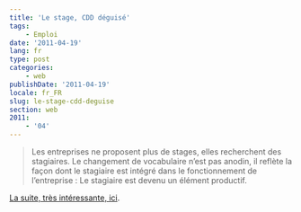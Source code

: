 ```yaml
---
title: 'Le stage, CDD déguisé'
tags:
    - Emploi
date: '2011-04-19'
lang: fr
type: post
categories:
    - web
publishDate: '2011-04-19'
locale: fr_FR
slug: le-stage-cdd-deguise
section: web
2011:
    - '04'
---
```


> Les entreprises ne proposent plus de stages, elles recherchent des stagiaires. Le changement de vocabulaire n’est pas anodin, il reflète la façon dont le stagiaire est intégré dans le fonctionnement de l’entreprise&nbsp;: Le stagiaire est devenu un élément productif.

[La suite, très intéressante, ici](https://n.survol.fr/n/petit-stage-entre-amis "&quot;Petit stage entre amis&quot; sur le blog d'Eric Daspet").
